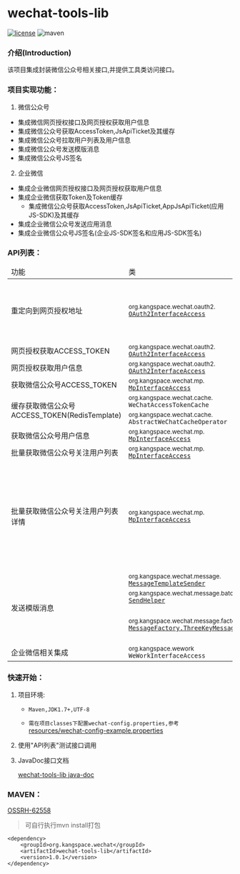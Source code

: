# wechat-tools-lib
[![license](https://img.shields.io/github/license/KangSpace/wechat-tools-lib)](LICENSE)
![maven](https://img.shields.io/maven-central/v/org.kangspace.wechat/wechat-tools-lib)

### 介绍(Introduction)
该项目集成封装微信公众号相关接口,并提供工具类访问接口。

### 项目实现功能：  

1. 微信公众号
* 集成微信网页授权接口及网页授权获取用户信息
* 集成微信公众号获取AccessToken,JsApiTicket及其缓存
* 集成微信公众号拉取用户列表及用户信息
* 集成微信公众号发送模版消息
* 集成微信公众号JS签名

2. 企业微信
* 集成企业微信网页授权接口及网页授权获取用户信息
* 集成企业微信获取Token及Token缓存
   * 集成微信公众号获取AccessToken,JsApiTicket,AppJsApiTicket(应用JS-SDK)及其缓存
* 集成企业微信公众号发送应用消息
* 集成企业微信公众号JS签名(企业JS-SDK签名和应用JS-SDK签名)

### API列表：
<table style="table-layout:fixed;text-align:left;">
    <thead>
        <tr><td>功能</td><td>类</td><td>方法</td><td>用法</td></tr>
    </thead>
    <tbody style="">
        <tr>
            <td rowspan="2">重定向到网页授权地址</td>
            <td rowspan="2">
                <small>org.kangspace.wechat.oauth2.</small><br>
                <a href="doc/javadoc/org/kangspace/wechat/oauth2/OAuth2InterfaceAccess.html"><code>OAuth2InterfaceAccess</code></a>
            </td>
            <td>
                <small>void </small>
                <code>redirectToAuthorizeUrl</code><br>
                <small><code>(String appId, String redirectURI, String param, HttpServletRequest request, HttpServletResponse response)</code>
                </code></small>
            </td>
            <td>
                <small>
                <code>oAth2InterfaceAccess.redirectToAuthorizeUrl(appId,url,state,request,response)</code>
                </small>
            </td>
        </tr>
        <tr>
            <td>
                <small>void </small>
                <code>redirectToAuthorizeUrl</code><br>
                <small>
                <code>(String appId,String redirectURI, String param, WeChatConfig.OAth2Scope scope, HttpServletRequest request, HttpServletResponse response)</code>
                </small>
            </td>    
            <td><small>
                <code>oAth2InterfaceAccess.redirectToAuthorizeUrl(appId,redirectURI,param, WeChatConfig.OAth2Scope.SNSAPI_BASE,request,response)</code>
                </small>
            </td>
        </tr>
        <tr>
            <td>网页授权获取ACCESS_TOKEN</td>
            <td><small>org.kangspace.wechat.oauth2.</small><br>
                <a href="doc/javadoc/org/kangspace/wechat/oauth2/OAuth2InterfaceAccess.html"><code>OAuth2InterfaceAccess</code></a>
            </td>
            <td><small>OAuth2AccessTokenReturnBean </small><code>getAccessToken(String code)</code></td>
            <td><small><code>oAth2InterfaceAccess.getAccessToken("codexxx")</code></small></td>
        </tr>
        <tr>
            <td>网页授权获取用户信息</td>
            <td><small>org.kangspace.wechat.oauth2.</small><br>
                <a href="doc/javadoc/org/kangspace/wechat/oauth2/OAuth2InterfaceAccess.html"><code>OAuth2InterfaceAccess</code></a>
            </td>
            <td><small>OAuth2UserInfoReturnBean</small><code>getUserInfo(String accessToken,String openId,Lang lang)</code></td>
            <td><small><code>oAth2InterfaceAccess.getUserInfo(accessToken,openId, Lang.ZH_CN)</code></small></td>
        </tr>
        <tr>
            <td>获取微信公众号ACCESS_TOKEN</td>
            <td><small>org.kangspace.wechat.mp.</small><br>
                <a href="doc/javadoc/org/kangspace/wechat/mp/MpInterfaceAccess.html"><code>MpInterfaceAccess</code></a>
            </td>
            <td><small>AccessTokenReturnBean</small><code>getAccessToken(String appId)</code></td>
            <td><small><code>new MpInterfaceAccess().getAccessToken(appId)</code></small></td>
        </tr>
        <tr>
            <td rowspan=2>缓存获取微信公众号ACCESS_TOKEN(RedisTemplate)</td>
            <td><small>org.kangspace.wechat.cache.</small><br>
                <code>WeChatAccessTokenCache</code></td>
            <td><small>String</small><code>get(String appId,String key)</code></td>
            <td><small><code>new WeChatAccessTokenCache().getAccessToken(appId,"access_token")</code></small></td>
        </tr>
        <tr>
            <td><small>org.kangspace.wechat.cache.</small><br>
                <code>AbstractWeChatCacheOperator</code></td>
            <td><small>T</small><code>get(String appId,String key)</code></td>
            <td>实现抽象方法以控制缓存的操作</td>
        </tr>
        <tr>
            <td>获取微信公众号用户信息</td>
            <td><small>org.kangspace.wechat.mp.</small><br>
                <a href="doc/javadoc/org/kangspace/wechat/mp/MpInterfaceAccess.html"><code>MpInterfaceAccess</code></a>
            </td>
            <td><small>MpUserBasicInfoReturnBean</small><code>getUserInfo(String accessToken,String openId)</code></td>
            <td><small><code>new MpInterfaceAccess().getUserInfo("accessToken","openId")</code></small></td>
        </tr>
        <tr>
            <td>批量获取微信公众号关注用户列表</td>
            <td><small>org.kangspace.wechat.mp.</small><br>
                <a href="doc/javadoc/org/kangspace/wechat/mp/MpInterfaceAccess.html"><code>MpInterfaceAccess</code></a>
            </td>
            <td><small>MpUserListReturnBean</small><code>getUserList(String accessToken, String nextOpenId)</code></td>
            <td><small><code>new MpInterfaceAccess().getUserList("accessToken","nextOpenId")</code></small></td>
        </tr>
        <tr>
            <td>批量获取微信公众号关注用户列表详情</td>
            <td><small>org.kangspace.wechat.mp.</small><br>
                <a href="doc/javadoc/org/kangspace/wechat/mp/MpInterfaceAccess.html"><code>MpInterfaceAccess</code></a>
            </td>
            <td><small></small><code>getMpUserListBatch(String appId, String accessToken, String nextOpenId, Consumer<List<MpUserBasicInfoReturnBean>> consumer, Function<String,String> retrieveTokenFn)</code></td>
            <td><small><pre>
                 new MpInterfaceAccess().interfaceAccess.getMpUserListBatch(appId, accessToken, nextOpenId,
                     new Consumer&lt;List&lt;MpUserBasicInfoReturnBean&gt;&gt;() {
                         @Override
                         public void accept(List&lt;MpUserBasicInfoReturnBean&gt; mpUserInfos) {
                             for (MpUserBasicInfoReturnBean t : mpUserInfos) {
                                 System.out.println("\t" + t.toString());
                                 cntNum[0]++;
                             }
                             System.out.println();
                         }
                     }, new Function&lt;String, String&gt;() {
                         @Override
                         public String apply(String t) {
                             return getAccessToken(t, true);
                         }
                     });
        </pre></small></td>                                                            
        </tr>
        <tr>
            <td rowspan=3>发送模版消息</td>
            <td><small>org.kangspace.wechat.message.</small><br>
                <a href="doc/javadoc/org/kangspace/wechat/message/MessageTemplateSender.html"><code>MessageTemplateSender</code></a>
            </td>
            <td><small>WeChatReturnBean </small><code>send(MessageBean messageBean, String accessToken)</code></td>
            <td><small><code>WeChatReturnBean returnBean = sender.send(messageBean, "accessToken");</code></small></td>
        </tr>
        <tr>
            <td><small>org.kangspace.wechat.message.batch.</small><br>
                <a href="doc/javadoc/org/kangspace/wechat/message/batch/SendHelper.html"><code>SendHelper</code></a>
            </td>
            <td><small>ForkJoinTask<Boolean> </small><code>send(String appId, SendObject obj, Function<String,String> reGetToken)</code></td>
            <td><small><code>SendHelper.send(appId,message,(t)->wxAccessTokenCache.refreshByAppId(appId))</code></small></td>
        </tr>
        <tr>
            <td><small>org.kangspace.wechat.message.factory</small><br>
                <a href="doc/javadoc/org/kangspace/wechat/message/factory/MessageFactory.ThreeKeyMessageFactory.html"><code>MessageFactory.ThreeKeyMessageFactory</code></a>
            </td>
            <td><small>SendHelper.SendObject </small><code>get(String appId, String accessToken, String templateId, String openId, String key1Val, String key2Val, MessageBean.Miniprogram miniprogram)</code></td>
            <td>--</td>
        </tr>
        <tr>
            <td >企业微信相关集成</td>
            <td><small>org.kangspace.wework</small><br>
                <code>WeWorkInterfaceAccess</code>
            </td>
            <td> --  </td>
            <td> --  </td>
        </tr>
    </tbody>
</table>

### 快速开始：
1. 项目环境:
   - <p><code>Maven,JDK1.7+,UTF-8</code></p>
   - <code>需在项目classes下配置wechat-config.properties,参考</code>[resources/wechat-config-example.properties](src/main/resources/wechat-config-example.properties)
      
2. 使用"API列表"测试接口调用

3. JavaDoc接口文档

   [wechat-tools-lib java-doc](https://kangspace.github.io/wechat-tools-lib/doc/javadoc/)

### MAVEN：

[OSSRH-62558](https://issues.sonatype.org/browse/OSSRH-62558)

> 可自行执行mvn install打包

```
<dependency>
    <groupId>org.kangspace.wechat</groupId>
    <artifactId>wechat-tools-lib</artifactId>
    <version>1.0.1</version>
</dependency>
```
